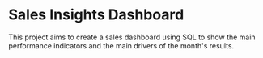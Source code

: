 # Sales Insights Dashboard

This project aims to create a sales dashboard using SQL to show the main performance indicators and the main drivers of the month's results.
